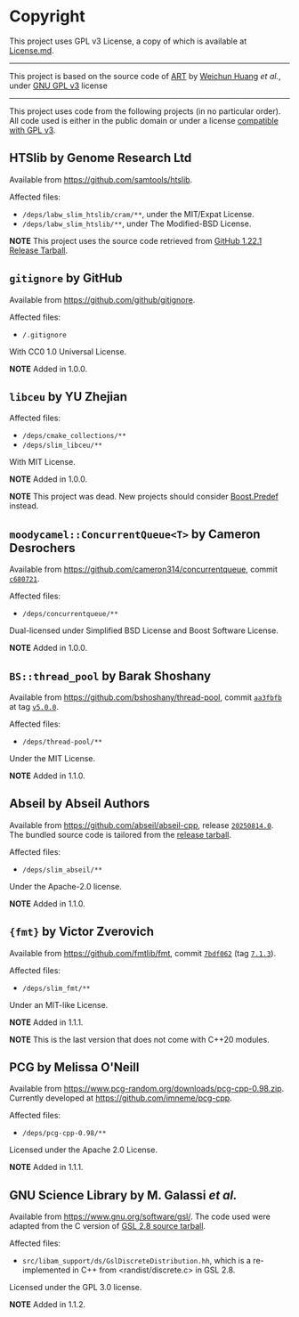 # Copyright

This project uses GPL v3 License, a copy of which is available at [License.md](../License.md).

---

This project is based on the source code of [ART](https://www.niehs.nih.gov/research/resources/software/biostatistics/art) by [Weichun Huang](mailto:whduke@gmail.com) _et al._, under [GNU GPL v3](https://www.gnu.org/licenses/) license

---

This project uses code from the following projects (in no particular order). All code used is either in the public domain or under a license [compatible with GPL v3](https://www.gnu.org/licenses/license-list.en.html#GPLCompatibleLicenses).

## HTSlib by Genome Research Ltd

Available from <https://github.com/samtools/htslib>.

Affected files:

- `/deps/labw_slim_htslib/cram/**`, under the MIT/Expat License.
- `/deps/labw_slim_htslib/**`, under The Modified-BSD License.

**NOTE** This project uses the source code retrieved from [GitHub 1.22.1 Release Tarball](https://github.com/samtools/htslib/releases/download/1.22.1/htslib-1.22.1.tar.bz2).

## `gitignore` by GitHub

Available from <https://github.com/github/gitignore>.

Affected files:

- `/.gitignore`

With CC0 1.0 Universal License.

**NOTE** Added in 1.0.0.

## `libceu` by YU Zhejian

Affected files:

- `/deps/cmake_collections/**`
- `/deps/slim_libceu/**`
  
With MIT License.

**NOTE** Added in 1.0.0.

**NOTE** This project was dead. New projects should consider [Boost.Predef](https://www.boost.org/doc/libs/1_87_0/libs/predef/doc/index.html) instead.

## `moodycamel::ConcurrentQueue<T>` by Cameron Desrochers

Available from <https://github.com/cameron314/concurrentqueue>, commit [`c680721`](https://github.com/cameron314/concurrentqueue/commit/c68072129c8a5b4025122ca5a0c82ab14b30cb03).

Affected files:

- `/deps/concurrentqueue/**`

Dual-licensed under Simplified BSD License and Boost Software License.

**NOTE** Added in 1.0.0.

## `BS::thread_pool` by Barak Shoshany

Available from <https://github.com/bshoshany/thread-pool>, commit [`aa3fbfb`](https://github.com/bshoshany/thread-pool/commit/aa3fbfbe80762fe3ac90e2bf05e153b92536277a) at tag [`v5.0.0`](https://github.com/bshoshany/thread-pool/releases/tag/v5.0.0).
  
Affected files:

- `/deps/thread-pool/**`
  
Under the MIT License.

**NOTE** Added in 1.1.0.

## Abseil by Abseil Authors

Available from <https://github.com/abseil/abseil-cpp>, release [`20250814.0`](https://github.com/abseil/abseil-cpp/releases/tag/20250814.0). The bundled source code is tailored from the [release tarball](https://github.com/abseil/abseil-cpp/releases/download/20250814.0/abseil-cpp-20250814.0.tar.gz).

Affected files:

- `/deps/slim_abseil/**`

Under the Apache-2.0 license.

**NOTE** Added in 1.1.0.

## `{fmt}` by Victor Zverovich

Available from <https://github.com/fmtlib/fmt>, commit [`7bdf062`](https://github.com/fmtlib/fmt/commit/7bdf0628b1276379886c7f6dda2cef2b3b374f0b) (tag [`7.1.3`](https://github.com/fmtlib/fmt/releases/tag/7.1.3)).

Affected files:

- `/deps/slim_fmt/**`

Under an MIT-like License.

**NOTE** Added in 1.1.1.

**NOTE** This is the last version that does not come with C++20 modules.

## PCG by Melissa O'Neill

Available from <https://www.pcg-random.org/downloads/pcg-cpp-0.98.zip>. Currently developed at <https://github.com/imneme/pcg-cpp>.

Affected files:

- `/deps/pcg-cpp-0.98/**`

Licensed under the Apache 2.0 License.

**NOTE** Added in 1.1.1.

## GNU Science Library by M. Galassi _et al._

Available from <https://www.gnu.org/software/gsl/>. The code used were adapted from the C version of [GSL 2.8 source tarball](https://ftp.gnu.org/gnu/gsl/gsl-2.8.tar.gz).

Affected files:

- `src/libam_support/ds/GslDiscreteDistribution.hh`, which is a re-implemented in C++ from <randist/discrete.c> in GSL 2.8.

Licensed under the GPL 3.0 license.

**NOTE** Added in 1.1.2.
